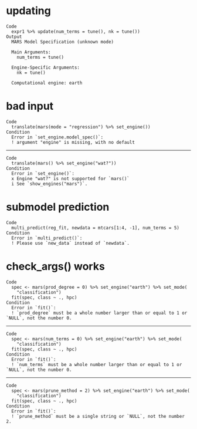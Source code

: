 # updating

    Code
      expr1 %>% update(num_terms = tune(), nk = tune())
    Output
      MARS Model Specification (unknown mode)
      
      Main Arguments:
        num_terms = tune()
      
      Engine-Specific Arguments:
        nk = tune()
      
      Computational engine: earth 
      

# bad input

    Code
      translate(mars(mode = "regression") %>% set_engine())
    Condition
      Error in `set_engine.model_spec()`:
      ! argument "engine" is missing, with no default

---

    Code
      translate(mars() %>% set_engine("wat?"))
    Condition
      Error in `set_engine()`:
      x Engine "wat?" is not supported for `mars()`
      i See `show_engines("mars")`.

# submodel prediction

    Code
      multi_predict(reg_fit, newdata = mtcars[1:4, -1], num_terms = 5)
    Condition
      Error in `multi_predict()`:
      ! Please use `new_data` instead of `newdata`.

# check_args() works

    Code
      spec <- mars(prod_degree = 0) %>% set_engine("earth") %>% set_mode(
        "classification")
      fit(spec, class ~ ., hpc)
    Condition
      Error in `fit()`:
      ! `prod_degree` must be a whole number larger than or equal to 1 or `NULL`, not the number 0.

---

    Code
      spec <- mars(num_terms = 0) %>% set_engine("earth") %>% set_mode(
        "classification")
      fit(spec, class ~ ., hpc)
    Condition
      Error in `fit()`:
      ! `num_terms` must be a whole number larger than or equal to 1 or `NULL`, not the number 0.

---

    Code
      spec <- mars(prune_method = 2) %>% set_engine("earth") %>% set_mode(
        "classification")
      fit(spec, class ~ ., hpc)
    Condition
      Error in `fit()`:
      ! `prune_method` must be a single string or `NULL`, not the number 2.

